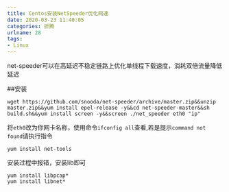 ```yaml
---
title: Centos安装NetSpeeder优化网速
date: 2020-03-23 11:40:05
categories: 折腾
urlname: 28
tags:
- Linux
---
```

net-speeder可以在高延迟不稳定链路上优化单线程下载速度，消耗双倍流量降低延迟

##安装
```
wget https://github.com/snooda/net-speeder/archive/master.zip&&unzip master.zip&&yum install epel-release -y&&cd net-speeder-master&&sh build.sh&&yum install screen -y&&screen ./net_speeder eth0 "ip"
```
将`eth0`改为你网卡名称，使用命令`ifconfig all`查看,若是提示`command not found`请执行指令
```
yum install net-tools
```

安装过程中报错，安装lib即可
```
yum install libpcap*
yum install libnet*
```